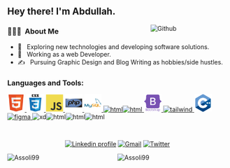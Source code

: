<h2> Hey there! I'm Abdullah.</h2>
<img width="35%" align="right" alt="Github" src="https://user-images.githubusercontent.com/48678280/88862734-4903af80-d201-11ea-968b-9c939d88a37c.gif" />
<h3> 👨🏻‍💻 &nbsp;About Me </h3>

- 🤔 &nbsp; Exploring new technologies and developing software solutions.
- 💼 &nbsp; Working as a web Developer. 
- ✍️ &nbsp; Pursuing Graphic Design and Blog Writing as hobbies/side hustles.

<h3 align="left">Languages and Tools:</h3>
<p align="left"><a href="https://developer.mozilla.org/en-US/docs/Web/JavaScript" target="_blank" rel="noreferrer"> <img src="https://raw.githubusercontent.com/devicons/devicon/master/icons/html5/html5-original.svg" alt="html" width="40" height="40"/> </a><a href="https://www.w3schools.com/css/" target="_blank" rel="noreferrer"> <img src="https://raw.githubusercontent.com/devicons/devicon/master/icons/css3/css3-original-wordmark.svg" alt="css3" width="40" height="40"/> </a> <a href="https://developer.mozilla.org/en-US/docs/Web/JavaScript" target="_blank" rel="noreferrer"> <img src="https://raw.githubusercontent.com/devicons/devicon/master/icons/javascript/javascript-original.svg" alt="javascript" width="40" height="40"/> </a><a href="https://developer.mozilla.org/en-US/docs/Web/JavaScript" target="_blank" rel="noreferrer"> <img src="https://raw.githubusercontent.com/devicons/devicon/master/icons/php/php-original.svg" alt="php" width="40" height="40"/> </a><a href="https://www.mysql.com/" target="_blank" rel="noreferrer"> <img src="https://raw.githubusercontent.com/devicons/devicon/master/icons/mysql/mysql-original-wordmark.svg" alt="mysql" width="40" height="40"/> <img src="https://img.icons8.com/color/344/react-native.png" alt="html" width="40" height="40"/><img src="https://img.icons8.com/fluency/344/laravel.png" alt="html" width="40" height="40"/><a href="https://getbootstrap.com" target="_blank" rel="noreferrer"> <img src="https://raw.githubusercontent.com/devicons/devicon/master/icons/bootstrap/bootstrap-plain-wordmark.svg" alt="bootstrap" width="40" height="40"/> </a><a href="https://tailwindcss.com/" target="_blank" rel="noreferrer"> <img src="https://www.vectorlogo.zone/logos/tailwindcss/tailwindcss-icon.svg" alt="tailwind" width="40" height="40"/> </a> <a href="https://www.w3schools.com/cpp/" target="_blank" rel="noreferrer"> <img src="https://raw.githubusercontent.com/devicons/devicon/master/icons/cplusplus/cplusplus-original.svg" alt="cplusplus" width="40" height="40"/> </a>  <a href="https://www.figma.com/" target="_blank" rel="noreferrer"> <img src="https://www.vectorlogo.zone/logos/figma/figma-icon.svg" alt="figma" width="40" height="40"/> </a>  <img src="https://img.icons8.com/color/344/adobe-xd--v1.png" alt="xd" width="40" height="40"/><img src="https://img.icons8.com/color/344/adobe-photoshop--v1.png" alt="html" width="40" height="40"/><img src="https://img.icons8.com/color/344/adobe-premiere-pro--v1.png" alt="html" width="40" height="40"/><img src="https://img.icons8.com/color/344/adobe-illustrator--v1.png" alt="html" width="40" height="40"/>
   </p>
<br/>
<p align="center">
   <a href="https://www.linkedin.com/in/abdullah-assoli-65674a224/"><img alt="Linkedin profile" title="Linkedin" src="https://raw.githubusercontent.com/Thomas-George-T/Thomas-George-T/master/assets/linkedin.svg" width="100" height="30" /></a>
    <a href="mailto:abdullahassoli@gmail.com"><img alt="Gmail" src="https://raw.githubusercontent.com/Thomas-George-T/Thomas-George-T/master/assets/google-gmail.svg" title="Email" width="100" height="30" /></a>
   <a href="https://twitter.com/abdullah_assoli"><img alt="Twitter" src="https://raw.githubusercontent.com/Thomas-George-T/Thomas-George-T/master/assets/twitter.svg" title="Twitter" width="100" height="30" /></a>
</p>
<p><img align="left" width="45%" src="https://github-readme-stats.vercel.app/api/top-langs?username=Assoli99&show_icons=true&locale=en&layout=compact" alt="Assoli99" />&nbsp;<img width="50%" align="right" src="https://github-readme-stats.vercel.app/api?username=Assoli99&show_icons=true&locale=en" alt="Assoli99" /></p>
